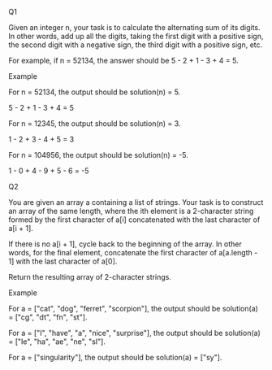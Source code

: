 Q1

Given an integer n, your task is to calculate the alternating sum of its digits. In other words, add up all the digits, taking the first digit with a positive sign, the second digit with a negative sign, the third digit with a positive sign, etc.

For example, if n = 52134, the answer should be 5 - 2 + 1 - 3 + 4 = 5.

Example

For n = 52134, the output should be solution(n) = 5.

5 - 2 + 1 - 3 + 4 = 5

For n = 12345, the output should be solution(n) = 3.

1 - 2 + 3 - 4 + 5 = 3

For n = 104956, the output should be solution(n) = -5.

1 - 0 + 4 - 9 + 5 - 6 = -5

Q2

You are given an array a containing a list of strings. Your task is to construct an array of the same length, where the ith element is a 2-character string formed by the first character of a[i] concatenated with the last character of a[i + 1].

If there is no a[i + 1], cycle back to the beginning of the array. In other words, for the final element, concatenate the first character of a[a.length - 1] with the last character of a[0].

Return the resulting array of 2-character strings.

Example

For a = ["cat", "dog", "ferret", "scorpion"], the output should be solution(a) = ["cg", "dt", "fn", "st"].

For a = ["I", "have", "a", "nice", "surprise"], the output should be solution(a) = ["Ie", "ha", "ae", "ne", "sI"].

For a = ["singularity"], the output should be solution(a) = ["sy"].
